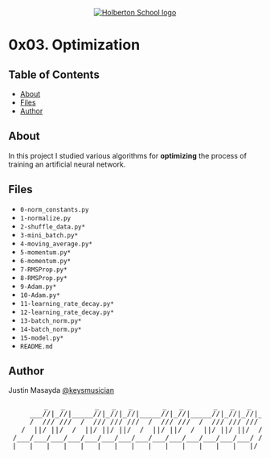 <p align="center">
  <a href=#>
    <img src="https://intranet.hbtn.io/assets/holberton-logo-full-black-157ccfa3d2134776c1e3f78c0fe682968e8848b64fcacc6187976044f75f35a8.png" alt="Holberton School logo">
  </a>
</p>

# 0x03. Optimization

## Table of Contents
* [About](#about)
* [Files](#files)
* [Author](#author)

## About
In this project I studied various algorithms for **optimizing** the process of training an artificial neural network.

## Files
* `0-norm_constants.py`
* `1-normalize.py`
* `2-shuffle_data.py*`
* `3-mini_batch.py*`
* `4-moving_average.py*`
* `5-momentum.py*`
* `6-momentum.py*`
* `7-RMSProp.py*`
* `8-RMSProp.py*`
* `9-Adam.py*`
* `10-Adam.py*`
* `11-learning_rate_decay.py*`
* `12-learning_rate_decay.py*`
* `13-batch_norm.py*`
* `14-batch_norm.py*`
* `15-model.py*`
* `README.md`

## Author
Justin Masayda [@keysmusician](https://github.com/keysmusician)
<pre align="center">
      _   _       _   _   _       _   _       _   _   _
     ___//|_//|_____//|_//|_//|_____//|_//|_____//|_//|_//|___
     /  /// ///  /  /// /// ///  /  /// ///  /  /// /// ///  / |
   /  ||/ ||/  /  ||/ ||/ ||/  /  ||/ ||/  /  ||/ ||/ ||/  / /
 /___/___/___/___/___/___/___/___/___/___/___/___/___/___/ /
|___|___|___|___|___|___|___|___|___|___|___|___|___|___|/
</pre>
<p><span style="font-family: 'Lucida Console'; line-height: 14px; font-size: 14px; display: inline-block;">&nbsp;</span></p>
